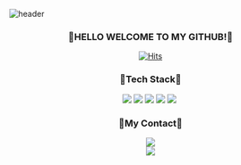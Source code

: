 ![header](https://capsule-render.vercel.app/api?type=cylinder&color=DDA0DD&height=200&section=header&text=jihye_github%20👩🏼‍💻&fontSize=90)

<h3 align ="center"> 🎉HELLO WELCOME TO MY GITHUB!🎉 </h3>
<div align = "center">     

[![Hits](https://hits.seeyoufarm.com/api/count/incr/badge.svg?url=https%3A%2F%2Fgithub.com%2Fgenius-jihye-park&count_bg=%2379C83D&title_bg=%23555555&icon=&icon_color=%23E7E7E7&title=hits&edge_flat=false)](https://hits.seeyoufarm.com)


<!--
**genius-jihye-park/genius-jihye-park** is a ✨ _special_ ✨ repository because its `README.md` (this file) appears on your GitHub profile.

Here are some ideas to get you started:

- 🔭 I’m currently working on ...
- 🌱 I’m currently learning ...
- 👯 I’m looking to collaborate on ...
- 🤔 I’m looking for help with ...
- 💬 Ask me about ...
- 📫 How to reach me: ...
- 😄 Pronouns: ...
- ⚡ Fun fact: ...
-->

<h3 align="center">🌷Tech Stack🌷</h3>

<div align="center">
<img src="https://img.shields.io/badge/HTML5-E34F26?style=flat-square&logo=HTML5&logoColor=white"></img>
<img src="https://img.shields.io/badge/CSS3-0A84FF?style=flat-square&logo=CSS3&logoColor=white"></img>
<img src="https://img.shields.io/badge/JavaScript-FFCD11?style=flat-square&logo=JavaScript&logoColor=white"></img>
<img src="https://img.shields.io/badge/React-00BCF6?style=flat-square&logo=React&logoColor=white"></img>
<img src="https://img.shields.io/badge/Node.js-339933?style=flat-square&logo=Node.js&logoColor=white"/></a>&nbsp 

<h3 align="center">📧My Contact📧</h3>
<a href="mailto:sconenomad@gmail.com"><img src="https://img.shields.io/badge/Gmail-EA4335?style=flat-square&logo=Gmail&logoColor=white"/></a></div>
<a href="mailto:sconenomad@gmail.com" target="_blank"><img src="https://img.shields.io/badge/Gmail-EA4335?style=flat-square&logo=Gmail]&logoColor=white"/></a>

